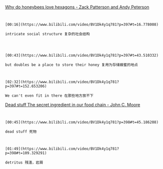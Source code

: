 [Why do honeybees love hexagons - Zack Patterson and Andy Peterson](https://www.bilibili.com/video/BV1Dk4y1q781?p=397)

```ad-note


[00:16](https://www.bilibili.com/video/BV1Dk4y1q781?p=397#t=16.778008)

intricate social structure 复杂的社会结构


```

```ad-note


[00:43](https://www.bilibili.com/video/BV1Dk4y1q781?p=397#t=43.510332)

but doubles be a place to store their honey 复用为存储蜂蜜的地点

```

```ad-note


[02:32](https://www.bilibili.com/video/BV1Dk4y1q781?p=397#t=152.653206)

We can't even fit in there 在那些地方放不下

```


[Dead stuff The secret ingredient in our food chain - John C. Moore](https://www.bilibili.com/video/BV1Dk4y1q781?p=398)


```ad-note


[00:45](https://www.bilibili.com/video/BV1Dk4y1q781?p=398#t=45.186208)

dead stuff 死物

```

```ad-note


[01:49](https://www.bilibili.com/video/BV1Dk4y1q781?p=398#t=109.329291)

detritus 残渣，岩屑

```